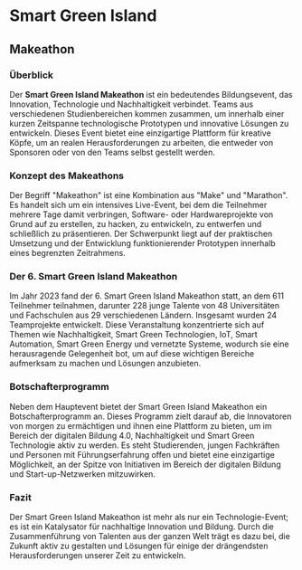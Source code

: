 # Smart Green Island

## Makeathon

### Überblick

Der **Smart Green Island Makeathon** ist ein bedeutendes Bildungsevent, das Innovation, Technologie und Nachhaltigkeit verbindet. Teams aus verschiedenen Studienbereichen kommen zusammen, um innerhalb einer kurzen Zeitspanne technologische Prototypen und innovative Lösungen zu entwickeln. Dieses Event bietet eine einzigartige Plattform für kreative Köpfe, um an realen Herausforderungen zu arbeiten, die entweder von Sponsoren oder von den Teams selbst gestellt werden.

### Konzept des Makeathons

Der Begriff "Makeathon" ist eine Kombination aus "Make" und "Marathon". Es handelt sich um ein intensives Live-Event, bei dem die Teilnehmer mehrere Tage damit verbringen, Software- oder Hardwareprojekte von Grund auf zu erstellen, zu hacken, zu entwickeln, zu entwerfen und schließlich zu präsentieren. Der Schwerpunkt liegt auf der praktischen Umsetzung und der Entwicklung funktionierender Prototypen innerhalb eines begrenzten Zeitrahmens.

### Der 6. Smart Green Island Makeathon

Im Jahr 2023 fand der 6. Smart Green Island Makeathon statt, an dem 611 Teilnehmer teilnahmen, darunter 228 junge Talente von 48 Universitäten und Fachschulen aus 29 verschiedenen Ländern. Insgesamt wurden 24 Teamprojekte entwickelt. Diese Veranstaltung konzentrierte sich auf Themen wie Nachhaltigkeit, Smart Green Technologien, IoT, Smart Automation, Smart Green Energy und vernetzte Systeme, wodurch sie eine herausragende Gelegenheit bot, um auf diese wichtigen Bereiche aufmerksam zu machen und Lösungen anzubieten.

### Botschafterprogramm

Neben dem Hauptevent bietet der Smart Green Island Makeathon ein Botschafterprogramm an. Dieses Programm zielt darauf ab, die Innovatoren von morgen zu ermächtigen und ihnen eine Plattform zu bieten, um im Bereich der digitalen Bildung 4.0, Nachhaltigkeit und Smart Green Technologie aktiv zu werden. Es steht Studierenden, jungen Fachkräften und Personen mit Führungserfahrung offen und bietet eine einzigartige Möglichkeit, an der Spitze von Initiativen im Bereich der digitalen Bildung und Start-up-Netzwerken mitzuwirken.

### Fazit

Der Smart Green Island Makeathon ist mehr als nur ein Technologie-Event; es ist ein Katalysator für nachhaltige Innovation und Bildung. Durch die Zusammenführung von Talenten aus der ganzen Welt trägt es dazu bei, die Zukunft aktiv zu gestalten und Lösungen für einige der drängendsten Herausforderungen unserer Zeit zu entwickeln.
